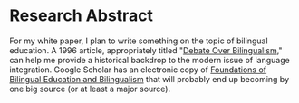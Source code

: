
# Research Abstract

For my white paper, I plan to write something on the topic of bilingual education. A 1996 article, appropriately titled "[Debate Over Bilingualism](http://library.cqpress.com/cqresearcher/document.php?id=cqresrre1996011900)," can help me provide a historical backdrop to the modern issue of language integration. Google Scholar has an electronic copy of [Foundations of Bilingual Education and Bilingualism](https://books.google.com/books?hl=en&lr=&id=HAwxBQAAQBAJ&oi=fnd&pg=PR6&dq=bilingual&ots=Tbx52N2jdL&sig=KFtW1OHI_JZrrVnIn7YmEdrtdds#v=onepage&q=bilingual&f=false) that will probably end up becoming by one big source (or at least a major source).
